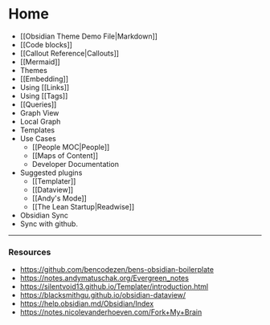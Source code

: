 # Home

- [[Obsidian Theme Demo File|Markdown]]
- [[Code blocks]]
- [[Callout Reference|Callouts]]
- [[Mermaid]]
- Themes
- [[Embedding]]
- Using [[Links]]
- Using [[Tags]]
- [[Queries]]
- Graph View
- Local Graph
- Templates
- Use Cases
  - [[People MOC|People]]
  - [[Maps of Content]]
  - Developer Documentation
- Suggested plugins
  - [[Templater]]
  - [[Dataview]]
  - [[Andy's Mode]]
  - [[The Lean Startup|Readwise]]
- Obsidian Sync
- Sync with github.

---

### Resources
- https://github.com/bencodezen/bens-obsidian-boilerplate
- https://notes.andymatuschak.org/Evergreen_notes
- https://silentvoid13.github.io/Templater/introduction.html
- https://blacksmithgu.github.io/obsidian-dataview/
- https://help.obsidian.md/Obsidian/Index
- https://notes.nicolevanderhoeven.com/Fork+My+Brain
